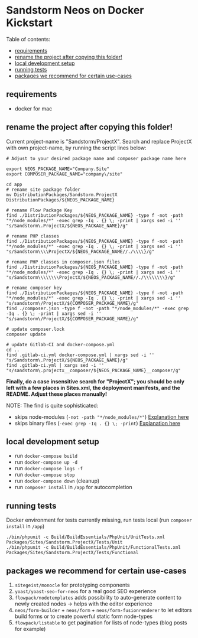 # Sandstorm Neos on Docker Kickstart

Table of contents:
- [requirements](#requirements)
- [rename the project after copying this folder!](#rename-the-project-after-copying-this-folder-)
- [local development setup](#local-development-setup)
- [running tests](#running-tests)
- [packages we recommend for certain use-cases](#packages-we-recommend-for-certain-use-cases)

## requirements
- docker for mac


## rename the project after copying this folder!
Current project-name is "Sandstorm/ProjectX". Search and replace ProjectX with own project-name, by running the script lines below:

```
# Adjust to your desired package name and composer package name here

export NEOS_PACKAGE_NAME="Company.Site"
export COMPOSER_PACKAGE_NAME="company\/site"

cd app
# rename site package folder
mv DistributionPackages/Sandstorm.ProjectX DistributionPackages/${NEOS_PACKAGE_NAME}

# rename Flow Package Key
find ./DistributionPackages/${NEOS_PACKAGE_NAME} -type f -not -path "*/node_modules/*" -exec grep -Iq . {} \; -print | xargs sed -i '' "s/Sandstorm\.ProjectX/${NEOS_PACKAGE_NAME}/g"

# rename PHP classes
find ./DistributionPackages/${NEOS_PACKAGE_NAME} -type f -not -path "*/node_modules/*" -exec grep -Iq . {} \; -print | xargs sed -i '' "s/Sandstorm\\\\ProjectX/${NEOS_PACKAGE_NAME//./\\\\}/g"

# rename PHP classes in composer.json files
find ./DistributionPackages/${NEOS_PACKAGE_NAME} -type f -not -path "*/node_modules/*" -exec grep -Iq . {} \; -print | xargs sed -i '' "s/Sandstorm\\\\\\\\ProjectX/${NEOS_PACKAGE_NAME//./\\\\\\\\}/g"

# rename composer key
find ./DistributionPackages/${NEOS_PACKAGE_NAME} -type f -not -path "*/node_modules/*" -exec grep -Iq . {} \; -print | xargs sed -i '' "s/sandstorm\/ProjectX/${COMPOSER_PACKAGE_NAME}/g"
find ./composer.json -type f -not -path "*/node_modules/*" -exec grep -Iq . {} \; -print | xargs sed -i '' "s/sandstorm\/ProjectX/${COMPOSER_PACKAGE_NAME}/g"

# update composer.lock
composer update

# update Gitlab-CI and docker-compose.yml
cd ..
find .gitlab-ci.yml docker-compose.yml | xargs sed -i '' "s/Sandstorm\.ProjectX/${NEOS_PACKAGE_NAME}/g"
find .gitlab-ci.yml | xargs sed -i '' "s/sandstorm\.projectx__composer/${NEOS_PACKAGE_NAME}__composer/g"
```

**Finally, do a case insensitive search for "ProjectX"; you should be only left with a few places in Sites.xml, the deployment manifests, and the README. Adjust these places manually!**

NOTE: The find is quite sophisticated:
- skips node-modules (`-not -path "*/node_modules/*"`) [Explanation here](https://stackoverflow.com/a/15736463/4921449)
- skips binary files (`-exec grep -Iq . {} \; -print`) [Explanation here](https://stackoverflow.com/a/13659891/4921449)


## local development setup

- run `docker-compose build`
- run `docker-compose up -d`
- run `docker-compose logs -f`
- run `docker-compose stop`
- run `docker-compose down` (cleanup)
- run `composer install` in `/app` for autocompletion


## running tests
Docker environment for tests currently missing, run tests local (run `composer install` in `/app`)

```
./bin/phpunit -c Build/BuildEssentials/PhpUnit/UnitTests.xml Packages/Sites/Sandstorm.ProjectX/Tests/Unit
./bin/phpunit -c Build/BuildEssentials/PhpUnit/FunctionalTests.xml Packages/Sites/Sandstorm.ProjectX/Tests/Functional
```

## packages we recommend for certain use-cases

1. `sitegeist/monocle` for prototyping components
2. `yoast/yoast-seo-for-neos` for a real good SEO experience 
3. `flowpack/nodetemplates` adds possibility to auto-generate content to newly created nodes -> helps with the editor experience
4. `neos/form-builder` + `neos/form` + `neos/form-fusionrenderer` to let editors build forms or to create powerful static form node-types
5. `flowpack/listable` to get pagination for lists of node-types (blog posts for example)

